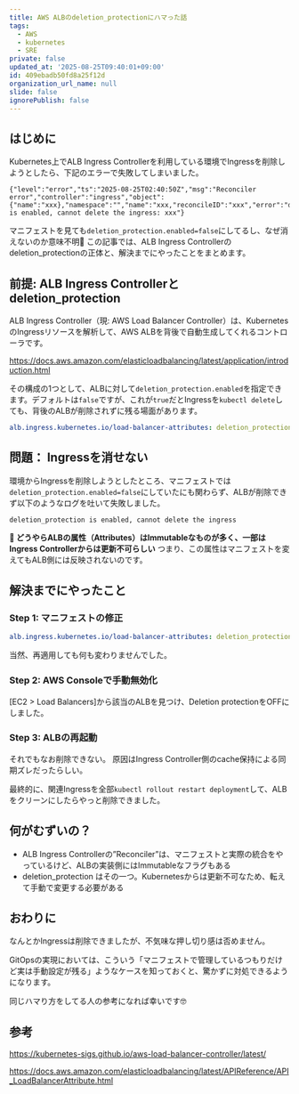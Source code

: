 ```yaml
---
title: AWS ALBのdeletion_protectionにハマった話
tags:
  - AWS
  - kubernetes
  - SRE
private: false
updated_at: '2025-08-25T09:40:01+09:00'
id: 409ebadb50fd8a25f12d
organization_url_name: null
slide: false
ignorePublish: false
---
```


## はじめに

Kubernetes上でALB Ingress Controllerを利用している環境でIngressを削除しようとしたら、下記のエラーで失敗してしまいました。

```
{"level":"error","ts":"2025-08-25T02:40:50Z","msg":"Reconciler error","controller":"ingress","object":{"name":"xxx},"namespace":"","name":"xxx,"reconcileID":"xxx","error":"deletion_protection is enabled, cannot delete the ingress: xxx"}
```

マニフェストを見ても`deletion_protection.enabled=false`にしてるし、なぜ消えないのか意味不明🫠
この記事では、ALB Ingress Controllerのdeletion_protectionの正体と、解決までにやったことをまとめます。


## 前提: ALB Ingress Controllerとdeletion_protection

ALB Ingress Controller（現: AWS Load Balancer Controller）は、KubernetesのIngressリソースを解析して、AWS ALBを背後で自動生成してくれるコントローラです。

https://docs.aws.amazon.com/elasticloadbalancing/latest/application/introduction.html

その構成の1つとして、ALBに対して`deletion_protection.enabled`を指定できます。デフォルトは`false`ですが、これが`true`だとIngressを`kubectl delete`しても、背後のALBが削除されずに残る場面があります。

```yaml
alb.ingress.kubernetes.io/load-balancer-attributes: deletion_protection.enabled=false
```

## 問題： Ingressを消せない

環境からIngressを削除しようとしたところ、マニフェストでは`deletion_protection.enabled=false`にしていたにも関わらず、ALBが削除できず以下のようなログを吐いて失敗しました。

```
deletion_protection is enabled, cannot delete the ingress
```

**🧠 どうやらALBの属性（Attributes）はImmutableなものが多く、一部はIngress Controllerからは更新不可らしい**
つまり、この属性はマニフェストを変えてもALB側には反映されないのです。

## 解決までにやったこと

### Step 1: マニフェストの修正

```yaml
alb.ingress.kubernetes.io/load-balancer-attributes: deletion_protection.enabled=false
```

当然、再適用しても何も変わりませんでした。

### Step 2: AWS Consoleで手動無効化

[EC2 > Load Balancers]から該当のALBを見つけ、Deletion protectionをOFFにしました。

### Step 3: ALBの再起動

それでもなお削除できない。
原因はIngress Controller側のcache保持による同期ズレだったらしい。

最終的に、関連Ingressを全部`kubectl rollout restart deployment`して、ALBをクリーンにしたらやっと削除できました。

## 何がむずいの？

- ALB Ingress Controllerの”Reconciler”は、マニフェストと実際の統合をやっているけど、ALBの実装側にはImmutableなフラグもある
- deletion_protection はその一つ。Kubernetesからは更新不可なため、転えて手動で変更する必要がある

## おわりに

なんとかIngressは削除できましたが、不気味な押し切り感は否めません。

GitOpsの実現においては、こういう「マニフェストで管理しているつもりだけど実は手動設定が残る」ようなケースを知っておくと、驚かずに対処できるようになります。

同じハマり方をしてる人の参考になれば幸いです🤓

## 参考

https://kubernetes-sigs.github.io/aws-load-balancer-controller/latest/

https://docs.aws.amazon.com/elasticloadbalancing/latest/APIReference/API_LoadBalancerAttribute.html
